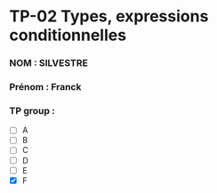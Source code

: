 # TP-02 Types, expressions conditionnelles

### NOM : SILVESTRE
### Prénom : Franck
### TP group :
- [ ] A
- [ ] B
- [ ] C
- [ ] D
- [ ] E
- [x] F
